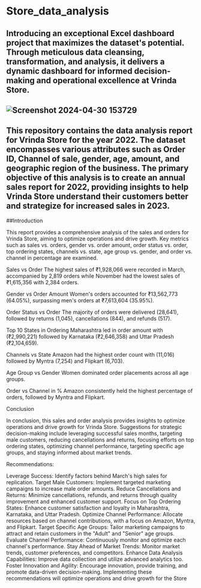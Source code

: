 # Store_data_analysis
## Introducing an exceptional Excel dashboard project that maximizes the dataset's potential. Through meticulous data cleansing, transformation, and analysis, it delivers a dynamic dashboard for informed decision-making and operational excellence at Vrinda Store.

## ![Screenshot 2024-04-30 153729](https://github.com/ashimor/Store_data_analysis_using_Excel/assets/132847132/3bb90d9c-8844-4c92-9706-13ff41da7880)

## This repository contains the data analysis report for Vrinda Store for the year 2022. The dataset encompasses various attributes such as Order ID, Channel of sale, gender, age, amount, and geographic region of the business. The primary objective of this analysis is to create an annual sales report for 2022, providing insights to help Vrinda Store understand their customers better and strategize for increased sales in 2023.

##Introduction

This report provides a comprehensive analysis of the sales and orders for Vrinda Store, aiming to optimize operations and drive growth. Key metrics such as sales vs. orders, gender vs. order amount, order status vs. order, top ordering states, channels vs. state, age group vs. gender, and order vs. channel in percentage are examined.

Sales vs Order
The highest sales of ₹1,928,066 were recorded in March, accompanied by 2,819 orders while November had the lowest sales of ₹1,615,356 with 2,384 orders.

Gender vs Order Amount
Women's orders accounted for ₹13,562,773 (64.05%), surpassing men's orders at ₹7,613,604 (35.95%).

Order Status vs Order
The majority of orders were delivered (28,641), followed by returns (1,045), cancellations (844), and refunds (517).

Top 10 States in Ordering
Maharashtra led in order amount with (₹2,990,221) followed by Karnataka (₹2,646,358) and Uttar Pradesh (₹2,104,659).

Channels vs State
Amazon had the highest order count with (11,016) followed by Myntra (7,254) and Flipkart (6,703).

Age Group vs Gender
Women dominated order placements across all age groups.

Order vs Channel in %
Amazon consistently held the highest percentage of orders, followed by Myntra and Flipkart.

Conclusion

In conclusion, this sales and order analysis provides insights to optimize operations and drive growth for Vrinda Store. Suggestions for strategic decision-making include leveraging successful sales months, targeting male customers, reducing cancellations and returns, focusing efforts on top ordering states, optimizing channel performance, targeting specific age groups, and staying informed about market trends.

Recommendations:

Leverage Success: Identify factors behind March's high sales for replication.
Target Male Customers: Implement targeted marketing campaigns to increase male order amounts.
Reduce Cancellations and Returns: Minimize cancellations, refunds, and returns through quality improvement and enhanced customer support.
Focus on Top Ordering States: Enhance customer satisfaction and loyalty in Maharashtra, Karnataka, and Uttar Pradesh.
Optimize Channel Performance: Allocate resources based on channel contributions, with a focus on Amazon, Myntra, and Flipkart.
Target Specific Age Groups: Tailor marketing campaigns to attract and retain customers in the "Adult" and "Senior" age groups.
Evaluate Channel Performance: Continuously monitor and optimize each channel's performance.
Stay Ahead of Market Trends: Monitor market trends, customer preferences, and competitors.
Enhance Data Analysis Capabilities: Improve data collection and utilize advanced analytics too.
Foster Innovation and Agility: Encourage innovation, provide training, and promote data-driven decision-making. Implementing these recommendations will optimize operations and drive growth for the Store
